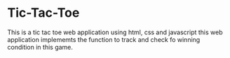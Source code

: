 # Tic-Tac-Toe
This is a tic tac toe web application using html, css and javascript 
this web application implememts the function to track and check fo winning condition in this game.
